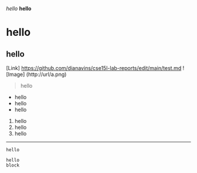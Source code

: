 *hello*
**hello**
# hello
## hello
[Link] https://github.com/dianavins/cse15l-lab-reports/edit/main/test.md
![Image] (http://url/a.png)
> hello
* hello
* hello
* hello
1. hello
2. hello
3. hello
---
`hello`
```
hello
block
```
